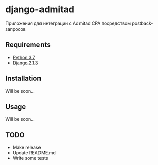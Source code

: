 # django-admitad
Приложения для интеграции с Admitad CPA посредством postback-запросов

## Requirements

* [Python 3.7](https://www.python.org/downloads/release/python-370/)
* [Django 2.1.3](https://www.djangoproject.com/)

## Installation
Will be soon...

## Usage
Will be soon...

## TODO
 * Make release
 * Update README.md
 * Write some tests